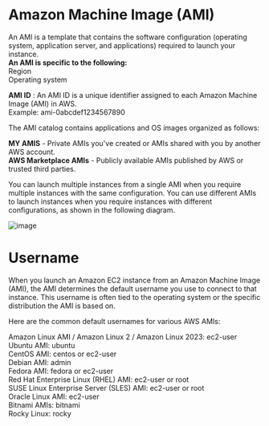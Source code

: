  # Amazon Machine Image (AMI) 
   An AMI is a template that contains the software configuration (operating system, application server, and applications) required to launch your instance.  
**An AMI is specific to the following:**  
     Region  
     Operating system
   
   **AMI ID** : An AMI ID is a unique identifier assigned to each Amazon Machine Image (AMI) in AWS.  
   Example: ami-0abcdef1234567890
  
  The AMI catalog contains applications and OS images organized as follows:  

    
**MY AMIS** - Private AMIs you've created or AMIs shared with you by another AWS account.  
**AWS Marketplace AMIs** - Publicly available AMIs published by AWS or trusted third parties.  
  
  You can launch multiple instances from a single AMI when you require multiple instances with the same configuration. You can use different AMIs to launch instances when you require instances with different configurations, as shown in the following diagram.

![image](https://github.com/user-attachments/assets/18e00723-dff0-46ed-bec4-9d0dd9565920)  

# Username
When you launch an Amazon EC2 instance from an Amazon Machine Image (AMI), the AMI determines the default username you use to connect to that instance. This username is often tied to the operating system or the specific distribution the AMI is based on.

Here are the common default usernames for various AWS AMIs:

Amazon Linux AMI / Amazon Linux 2 / Amazon Linux 2023: ec2-user  
Ubuntu AMI: ubuntu  
CentOS AMI: centos or ec2-user  
Debian AMI: admin  
Fedora AMI: fedora or ec2-user  
Red Hat Enterprise Linux (RHEL) AMI: ec2-user or root  
SUSE Linux Enterprise Server (SLES) AMI: ec2-user or root  
Oracle Linux AMI: ec2-user  
Bitnami AMIs: bitnami  
Rocky Linux: rocky   



